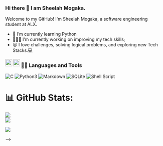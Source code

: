 ### Hi there 👋 I am Sheelah Mogaka.

Welcome to my GitHub! I'm Sheelah Mogaka, a software engineering student at ALX.

- 🌱 I’m currently learning Python
- 👨🏽‍💻 I’m currently working on improving my tech skills;
- 😍 I love challenges, solving logical problems, and exploring new Tech Stacks.💻

<a href="https://https://twitter.com/Sheelah7">
  <img align="left" alt="Sheelah Mogaka | Twitter" width="22px" src="https://cdn.jsdelivr.net/npm/simple-icons@v3/icons/twitter.svg" />
</a>
<a href="https://www.linkedin.com/in/sheelah-mogaka-65695863/">
  <img align="left" alt="Sheelah Mogaka" width="22px" src="https://cdn.jsdelivr.net/npm/simple-icons@v3/icons/linkedin.svg" />
</a>


### 👨‍💻 Languages and Tools
![C](https://img.shields.io/badge/c-%2300599C.svg?style=for-the-badge&logo=c&logoColor=white) 
![Python3](https://img.shields.io/badge/python3-%233776AB.svg?style=for-the-badge&logo=python&logoColor=white)
![Markdown](https://img.shields.io/badge/markdown-%23000000.svg?style=for-the-badge&logo=markdown&logoColor=white) 
![SQLite](https://img.shields.io/badge/SQLite-07405E?style=for-the-badge&logo=sqlite&logoColor=white)
![Shell Script](https://img.shields.io/badge/shell_script-%23121011.svg?style=for-the-badge&logo=gnu-bash&logoColor=white) 

# 📊 GitHub Stats:
![](https://github-readme-stats.vercel.app/api?username=maya-cmd&theme=dark&hide_border=false&include_all_commits=true&count_private=true)<br/>
![](https://github-readme-streak-stats.herokuapp.com/?user=maya-cmd&theme=dark&hide_border=false)<br/>

![](https://github-readme-stats.vercel.app/api/top-langs/?username=maya-cmd&theme=dark&hide_border=false&include_all_commits=true&count_private=true&layout=compact)
<!-- ![GitHub Activity Graph](https://activity-graph.herokuapp.com/graph?username=maya-cmd&bg_color=1d2a3a&color=5BCDEC&line=5BCDEC&point=FFFFFF&hide_border=true) -->

-->
<!--
**Maya-cmd/maya-cmd** is a ✨ _special_ ✨ repository because its `README.md` (this file) appears on your GitHub profile.

